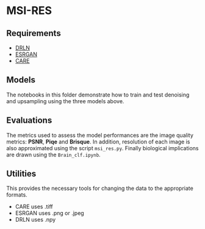 # MSI-RES

## Requirements
- [DRLN](https://github.com/saeed-anwar/DRLN)
- [ESRGAN](https://github.com/idealo/image-super-resolution)
- [CARE](https://github.com/CSBDeep/CSBDeep)

## Models

The notebooks in this folder demonstrate how to train and test denoising and upsampling using the three models above.

## Evaluations

The metrics used to assess the model performances are the image quality metrics: **PSNR**, **Piqe** and **Brisque**. In addition, resolution of each image is also approximated using the script `msi_res.py`. Finally biological implications are drawn using the `Brain_clf.ipynb`.


## Utilities

This provides the necessary tools for changing the data to the appropriate formats. 

- CARE uses .tiff
- ESRGAN uses .png or .jpeg
- DRLN uses .npy
